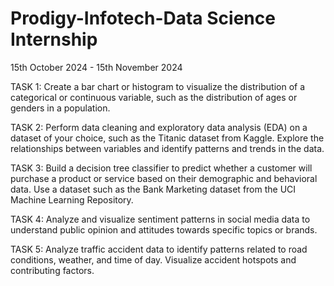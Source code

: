 # Prodigy-Infotech-Data Science Internship

15th October 2024 - 15th November 2024

TASK 1: Create a bar chart or histogram to visualize the distribution of a categorical or continuous variable, such as the distribution of ages or genders in a population.

TASK 2: Perform data cleaning and exploratory data analysis (EDA) on a dataset of your choice, such as the Titanic dataset from Kaggle. Explore the relationships between variables and identify patterns and trends in the data.

TASK 3: Build a decision tree classifier to predict whether a customer will purchase a product or service based on their demographic and behavioral data. Use a dataset such as the Bank Marketing dataset from the UCI Machine Learning Repository.

TASK 4: Analyze and visualize sentiment patterns in social media data to understand public opinion and attitudes towards specific topics or brands.

TASK 5: Analyze traffic accident data to identify patterns related to road conditions, weather, and time of day. Visualize accident hotspots and contributing factors.

